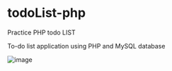 # todoList-php
Practice PHP todo LIST

To-do list application using PHP and MySQL database

![image](https://user-images.githubusercontent.com/30497847/94635080-ca2e0000-029f-11eb-81c1-fea9d5782d3a.png)

